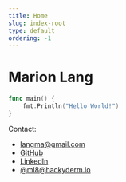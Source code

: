 ```yaml
---
title: Home
slug: index-root
type: default
ordering: -1
---
```


<div id="title">
  <h1>Marion Lang</h1>
</div>

```go
func main() {
    fmt.Println("Hello World!")
}
```

Contact:

* langma@gmail.com
* [GitHub](https://github.com/ml8)
* [LinkedIn](https://tinyr.us/me)
* [@ml8@hackyderm.io](https://hachyderm.io/@ml8)
